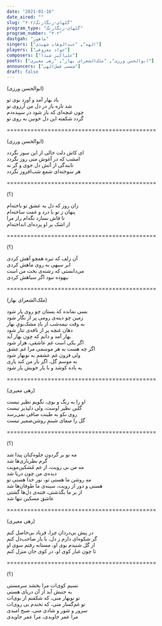 ```yaml
---
date: "2021-01-16"
date_aired: ""
slug: "گلهای-رنگارنگ/۳۰۲"
program_type: "گلهای-رنگارنگ"
program_number: "۳۰۲"
dastgah: "ماهور"
singers: ["الهه", "عبدالوهاب شهیدی"]
players: ["جواد معروفی"]
composers: ["علی‌اکبر شیدا"]
poets: ["ابوالحسن ورزی", "ملک‌الشعرای بهار", "رهی معیری"]
announcers: ["شمسی فضل‌الهی"]
draft: false
---
```


(ابوالحسن ورزی)  

باد بهار آمد و آورد بوی تو  
شد تازه باز در دل من آرزوی تو  
چون غنچه‌ای که باز شود در سپیده‌دم  
گردد شکفته این دل خونین به روی تو  

============================================  

(ابوالحسن ورزی)  

ای کاش دلت خالی از این سوز نگردد  
امشب که در آغوش منی روز نگردد  
تابندگی از آتش دل جوی و گر نه  
هر سوخته‌ای شمع شب‌افروز نگردد  

============================================  

(؟)  

زان روز که دل به عشق تو باخته‌ام  
پنهان ز تو با درد و غمت ساخته‌ام  
تا فاش نسازد نگه‌ام راز مرا  
از اشک بر او پرده‌ای انداخته‌ام  

============================================  

(؟)  

آن زلف که تیره همچو آهش کردی  
ابر سیهی به روی ماهش کردی  
می‌دانستی که رشته‌ی بخت من است  
بیهوده نبود اگر سیاهش کردی  

============================================  

(ملک‌الشعرای بهار)  

بسی نمانده که بستان چو روی یار شود  
زمین چو دینه‌ی رومی پر از نگار شود  
به وقت نیمه‌شب از بادِ مشک‌بویِ بهار  
دهان غنچه پر از نافه‌ی تتار شود  
بهار آمد و دانم که چون بهار آید  
اگر یکی است غم عاشقی، هزار شود  
اگر چه هست به هر موسمی مرا غم عشق  
ولی فزون غم عشقم به نوبهار شود  
به موسم گل، اگر یار من کند یاری  
به باده کوشد و با یار خویش یار شود  

============================================  

(رهی معیری)  

او را به رنگ و بوی، نگویم نظیر نیست  
گلبن نظیر اوست، ولی دلپذیر نیست  
روی نکو به طینت صافی نمی‌رسد  
گل را صفای شبنمِ روشن‌ضمیر نیست  

============================================  

(؟)  

مه نو بر گردون جلوه‌کنان پیدا شد  
گرم نظربازی‌ها شد  
مه من بی رویت، از غم مُشکین‌مویت  
دیده‌ی من چون دریا شد  
مهِ روشن ما هستی تو، نور خدا هستی تو  
هستی و دور از رویت، سینه‌ی ما طوفان‌ها شد  
از بر ما بگذشتی، فتنه‌ی دل‌ها گشتی  
عاشق مسکین تنها شد  

============================================  

(رهی معیری)  

در پیش بی‌دردان چرا، فریاد بی‌حاصل کنم  
گر شکوه‌ای دارم ز دل، با یار صاحب‌دل کنم  
از گل شنیدم بوی او، مستانه رفتم سوی او  
تا چون غبار کوی او، در کوی جان منزل کنم  

============================================  

(؟)  

نسیم کوی‌ات مرا بخشد سرمستی  
به جنبش آید از آن دریای هستی  
تو نوبهار منی، که شکفتم از بوی‌ات  
تو غم‌گسار منی، که نخندم بی روی‌ات  
سرور و شور و شادی منی، صبح امیدی  
مرا عمر جاویدی، مرا عمر جاویدی  
